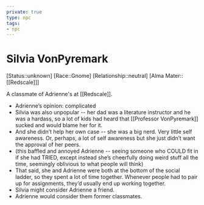 ```yaml
---
private: true
type: npc
tags: 
- npc
---
```


# Silvia VonPyremark

[Status::unknown]
[Race::Gnome]
[Relationship::neutral]
[Alma Mater::[[Redscale]]]

A classmate of Adrienne's at [[Redscale]].

-   Adrienne’s opinion: complicated  
-   Silvia was also unpopular -- her dad was a literature instructor and he was a hardass, so a lot of kids had heard that [[Professor VonPyremark]] sucked and would blame her for it.    
-   And she didn’t help her own case -- she was a big nerd. Very little self awareness. Or, perhaps, a lot of self awareness but she just didn’t want the approval of her peers.    
-   (this baffled and annoyed Adrienne -- seeing someone who COULD fit in if she had TRIED, except instead she’s cheerfully doing weird stuff all the time, seemingly oblivious to what people will think)    
-   That said, she and Adrienne were both at the bottom of the social ladder, so they spent a lot of time together. Whenever people had to pair up for assignments, they’d usually end up working together.  
-   Silvia might consider Adrienne a friend.
-   Adrienne would consider them former classmates.
    
